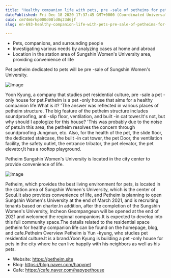 ```yaml
---
title: "Healthy companion life with pets, pre -sale of petheims for pet -only houses"
datePublished: Fri Dec 18 2020 17:37:45 GMT+0000 (Coordinated Universal Time)
cuid: cm74m6rkp000d08ld0q23d6jf
slug: en-693-healthy-companion-life-with-pets-pre-sale-of-petheims-for-pet-only-houses

---
```



- Pets, companions, and surrounding people
- Investigating various needs by analyzing cases at home and abroad
- Location in the station area of ​​Sungshin Women's University area, providing convenience of life

Pet petheim dedicated to pets will be pre -sale of Sungshin Women's University.

![Image](https://cdn.hashnode.com/res/hashnode/image/upload/v1739528213579/5cbffa56-9649-4307-83ea-84ac5beeedc9.png)

Yoon Kyung, a company that studies pet residential culture, pre -sale a pet -only house for pet.Petheim is a pet -only house that aims for a healthy companion life.What is it? 'The answer was reflected in various places of petheim structure. The big feature of the petheim structure includes soundproofing, anti -slip floor, ventilation, and built -in cat tower.It's not, but why should I apologize for this house? 'This was probably due to the noise of pets.In this area, the petheim resolves the concern through soundproofing Jungmun, etc. Also, for the health of the pet, the slide floor, the dedicated staircase, the built -in cat tower, the pet Door, the ventilation facility, the safety outlet, the entrance tribator, the pet elevator, the pet elevator,It has a rooftop playground.

Petheim Sungshin Women's University is located in the city center to provide convenience of life.

![Image](https://cdn.hashnode.com/res/hashnode/image/upload/v1739528216334/ce4d285e-9011-4088-b264-318d9443b38c.jpeg)

Petheim, which provides the best living environment for pets, is located in the station area of ​​Sungshin Women's University, which is the center of Seoul.It also provides convenience of life, and Petheim is planning to open Sungshin Women's University at the end of March 2021, and is recruiting tenants based on charter.In addition, after the completion of the Sungshin Women's University, Incheon Geompangeun will be opened at the end of 2021 and welcomed the regional companions.It is expected to develop into this full community space.The details related to the residential space petheim for healthy companion life can be found on the homepage, blog, and cafe.Petheim Overview Petheim is Yun -kyung, who studies pet residential culture.It is a brand.Yoon Kyung is building a pet -only house for pets in the city where he can live happily with his neighbors as well as his pets.

- Website: https://petheim.site
- Blog: https://blog.naver.com/hapypet
- Cafe: https://cafe.naver.com/hapypethouse